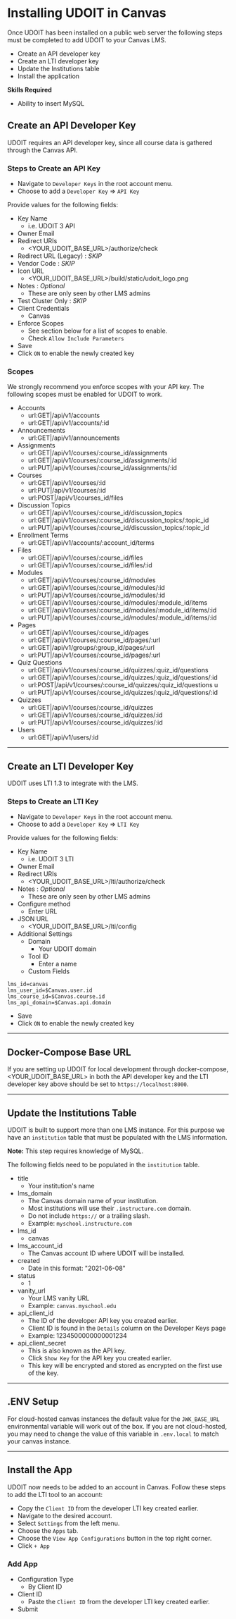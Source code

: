 # Installing UDOIT in Canvas
Once UDOIT has been installed on a public web server the following steps must be completed to add UDOIT to your Canvas LMS.
* Create an API developer key
* Create an LTI developer key
* Update the Institutions table
* Install the application

**Skills Required**
* Ability to insert MySQL

## Create an API Developer Key
UDOIT requires an API developer key, since all course data is gathered through the Canvas API.

### Steps to Create an API Key
* Navigate to `Developer Keys` in the root account menu.
* Choose to add a `Developer Key` => `API Key`

Provide values for the following fields:
* Key Name
    * i.e. UDOIT 3 API
* Owner Email
* Redirect URIs
    * <YOUR_UDOIT_BASE_URL>/authorize/check
* Redirect URL (Legacy) : *SKIP*
* Vendor Code : *SKIP*
* Icon URL
    * <YOUR_UDOIT_BASE_URL>/build/static/udoit_logo.png
* Notes : *Optional*
    * These are only seen by other LMS admins
* Test Cluster Only : *SKIP*
* Client Credentials
    * Canvas
* Enforce Scopes
    * See section below for a list of scopes to enable.
    * Check `Allow Include Parameters`
* Save
* Click `ON` to enable the newly created key

### Scopes
We strongly recommend you enforce scopes with your API key. The following scopes must be enabled for UDOIT to work.

* Accounts
    * url:GET|/api/v1/accounts
    * url:GET|/api/v1/accounts/:id
* Announcements
    * url:GET|/api/v1/announcements
* Assignments
    * url:GET|/api/v1/courses/:course_id/assignments
    * url:GET|/api/v1/courses/:course_id/assignments/:id
    * url:PUT|/api/v1/courses/:course_id/assignments/:id
* Courses
    * url:GET|/api/v1/courses/:id
    * url:PUT|/api/v1/courses/:id
    * url:POST|/api/v1/courses_id/files
* Discussion Topics
    * url:GET|/api/v1/courses/:course_id/discussion_topics
    * url:GET|/api/v1/courses/:course_id/discussion_topics/:topic_id
    * url:PUT|/api/v1/courses/:course_id/discussion_topics/:topic_id
* Enrollment Terms
    * url:GET|/api/v1/accounts/:account_id/terms
* Files
    * url:GET|/api/v1/courses/:course_id/files
    * url:GET|/api/v1/courses/:course_id/files/:id
* Modules
    * url:GET|/api/v1/courses/:course_id/modules
    * url:GET|/api/v1/courses/:course_id/modules/:id
    * url:PUT|/api/v1/courses/:course_id/modules/:id
    * url:GET|/api/v1/courses/:course_id/modules/:module_id/items
    * url:GET|/api/v1/courses/:course_id/modules/:module_id/items/:id
    * url:PUT|/api/v1/courses/:course_id/modules/:module_id/items/:id
* Pages
    * url:GET|/api/v1/courses/:course_id/pages
    * url:GET|/api/v1/courses/:course_id/pages/:url
    * url:GET|/api/v1/groups/:group_id/pages/:url
    * url:PUT|/api/v1/courses/:course_id/pages/:url
* Quiz Questions
    * url:GET|/api/v1/courses/:course_id/quizzes/:quiz_id/questions
    * url:GET|/api/v1/courses/:course_id/quizzes/:quiz_id/questions/:id
    * url:POST|/api/v1/courses/:course_id/quizzes/:quiz_id/questions u
    * url:PUT|/api/v1/courses/:course_id/quizzes/:quiz_id/questions/:id
* Quizzes
    * url:GET|/api/v1/courses/:course_id/quizzes
    * url:GET|/api/v1/courses/:course_id/quizzes/:id
    * url:PUT|/api/v1/courses/:course_id/quizzes/:id
 * Users 
    * url:GET|/api/v1/users/:id

---
## Create an LTI Developer Key
UDOIT uses LTI 1.3 to integrate with the LMS.

### Steps to Create an LTI Key
* Navigate to `Developer Keys` in the root account menu.
* Choose to add a `Developer Key` => `LTI Key`

Provide values for the following fields:
* Key Name
    * i.e. UDOIT 3 LTI
* Owner Email
* Redirect URIs
    * <YOUR_UDOIT_BASE_URL>/lti/authorize/check
* Notes : *Optional*
    * These are only seen by other LMS admins
* Configure method
    * Enter URL
* JSON URL
    * <YOUR_UDOIT_BASE_URL>/lti/config
* Additional Settings
    * Domain
      * Your UDOIT domain
    * Tool ID
      * Enter a name
    * Custom Fields
```
lms_id=canvas
lms_user_id=$Canvas.user.id
lms_course_id=$Canvas.course.id
lms_api_domain=$Canvas.api.domain
```
* Save
* Click `ON` to enable the newly created key

---
## Docker-Compose Base URL
If you are setting up UDOIT for local development through docker-compose, <YOUR_UDOIT_BASE_URL> in both the API developer key and the LTI developer key above should be set to `https://localhost:8000`.

---
## Update the Institutions Table
UDOIT is built to support more than one LMS instance. For this purpose we have an `institution` table that must be populated with the LMS information.

**Note:** This step requires knowledge of MySQL.

The following fields need to be populated in the `institution` table.
* title
    * Your institution's name
* lms_domain
    * The Canvas domain name of your institution.
    * Most institutions will use their `.instructure.com` domain.
    * Do not include `https://` or a trailing slash.
    * Example: `myschool.instructure.com`
* lms_id
    * canvas
* lms_account_id
    * The Canvas account ID where UDOIT will be installed.
* created
    * Date in this format: "2021-06-08"
* status
    * 1
* vanity_url
    * Your LMS vanity URL
    * Example: `canvas.myschool.edu`
* api_client_id
    * The ID of the developer API key you created earlier.
    * Client ID is found in the `Details` column on the Developer Keys page
    * Example: 1234500000000001234
* api_client_secret
    * This is also known as the API key.
    * Click `Show Key` for the API key you created earlier.
    * This key will be encrypted and stored as encrypted on the first use of the key.

---
## .ENV Setup
For cloud-hosted canvas instances the default value for the `JWK_BASE_URL` environmental variable will work out of the box. If you are not cloud-hosted, you may need to change the value of this variable in `.env.local` to match your canvas instance.

---
## Install the App
UDOIT now needs to be added to an account in Canvas. Follow these steps to add the LTI tool to an account:
* Copy the `Client ID` from the developer LTI key created earlier.
* Navigate to the desired account.
* Select `Settings` from the left menu.
* Choose the `Apps` tab.
* Choose the `View App Configurations` button in the top right corner.
* Click `+ App`

### Add App
* Configuration Type
    * By Client ID
* Client ID
    * Paste the `Client ID` from the developer LTI key created earlier.
* Submit
